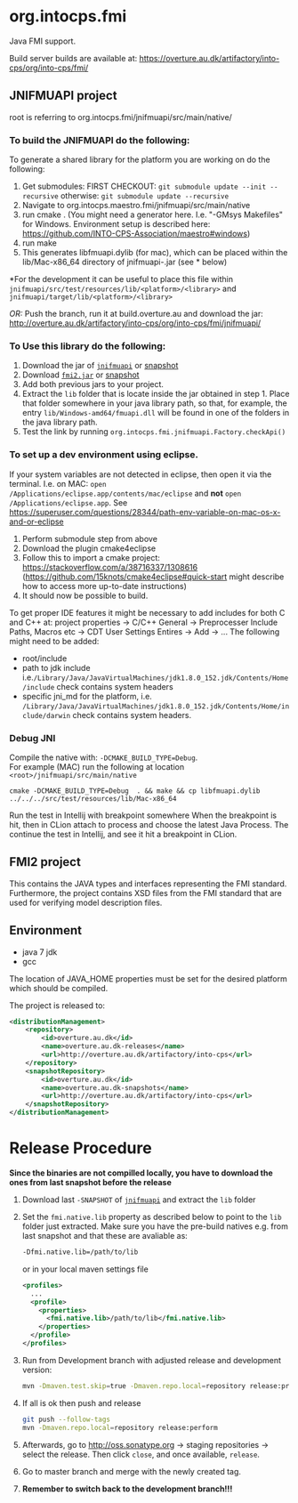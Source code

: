 # org.intocps.fmi
Java FMI support.

Build server builds are available at: https://overture.au.dk/artifactory/into-cps/org/into-cps/fmi/

## JNIFMUAPI project
root is referring to org.intocps.fmi/jnifmuapi/src/main/native/

### To build the JNIFMUAPI do the following:
To generate a shared library for the platform you are working on do the following:
1. Get submodules: FIRST CHECKOUT: `git submodule update --init --recursive`
   otherwise: `git submodule update --recursive`
2. Navigate to org.intocps.maestro.fmi/jnifmuapi/src/main/native 
3. run cmake . (You might need a generator here. I.e. "-GMsys Makefiles" for Windows. Environment setup is described here: https://github.com/INTO-CPS-Association/maestro#windows)
4. run make
5. This generates libfmuapi.dylib (for mac), which can be placed within the lib/Mac-x86_64 directory of jnifmuapi-.jar (see * below)

*For the development it can be useful to place this file within `jnifmuapi/src/test/resources/lib/<platform>/<library>` and `jnifmuapi/target/lib/<platform>/<library>`

*OR:* Push the branch, run it at build.overture.au and download the jar: http://overture.au.dk/artifactory/into-cps/org/into-cps/fmi/jnifmuapi/ 

### To Use this library do the following:

1. Download the jar of [`jnifmuapi`](https://mvnrepository.com/artifact/org.into-cps.fmi/jnifmuapi) or [snapshot](http://overture.au.dk/artifactory/into-cps/org/into-cps/fmi/jnifmuapi/)
1. Download [`fmi2.jar`](https://mvnrepository.com/artifact/org.into-cps.fmi/fmi2) or [snapshot](http://overture.au.dk/artifactory/into-cps/org/into-cps/fmi/fmi2/)
1. Add both previous jars to your project.
1. Extract the `lib` folder that is locate inside the jar obtained in step 1. Place that folder somewhere in your java library path, so that, for example, the entry `lib/Windows-amd64/fmuapi.dll` will be found in one of the folders in the java library path.
1. Test the link by running 
`org.intocps.fmi.jnifmuapi.Factory.checkApi()`

### To set up a dev environment using eclipse. 
If your system variables are not detected in eclipse, then open it via the
terminal. I.e. on MAC: `open /Applications/eclipse.app/contents/mac/eclipse` and **not**
`open /Applications/eclipse.app`. See https://superuser.com/questions/28344/path-env-variable-on-mac-os-x-and-or-eclipse
1. Perform submodule step from above
2. Download the plugin cmake4eclipse
3. Follow this to import a cmake project: https://stackoverflow.com/a/38716337/1308616
   (https://github.com/15knots/cmake4eclipse#quick-start might describe how to
   access more up-to-date instructions)
 4. It should now be possible to build.
 
To get proper IDE features it might be necessary to add includes for both C and
C++ at: project properties -> C/C++ General -> Preprocesser Include Paths,
Macros etc -> CDT User Settings Entires -> Add -> ... The following might need
to be added:
- root/include
- path to jdk include
i.e.`/Library/Java/JavaVirtualMachines/jdk1.8.0_152.jdk/Contents/Home/include`
check contains system headers
- specific jni_md for the platform, i.e.
`/Library/Java/JavaVirtualMachines/jdk1.8.0_152.jdk/Contents/Home/include/darwin`
check contains system headers.

### Debug JNI
Compile the native with: `-DCMAKE_BUILD_TYPE=Debug`.  
For example (MAC) run the following at location `<root>/jnifmuapi/src/main/native`
```
cmake -DCMAKE_BUILD_TYPE=Debug  . && make && cp libfmuapi.dylib ../../../src/test/resources/lib/Mac-x86_64
```
Run the test in Intellij with breakpoint somewhere
When the breakpoint is hit, then in CLion attach to process and choose the latest Java Process.
The continue the test in Intellij, and see it hit a breakpoint in CLion.


## FMI2 project
This contains the JAVA types and interfaces representing the FMI standard.
Furthermore, the project contains XSD files from the FMI standard that are used for verifying model description files.

## Environment

* java 7 jdk
* gcc


The location of JAVA_HOME properties must be set for the desired platform which should be compiled.



The project is released to:

```XML
<distributionManagement>
    <repository>
        <id>overture.au.dk</id>
        <name>overture.au.dk-releases</name>
        <url>http://overture.au.dk/artifactory/into-cps</url>
    </repository>
    <snapshotRepository>
        <id>overture.au.dk</id>
        <name>overture.au.dk-snapshots</name>
        <url>http://overture.au.dk/artifactory/into-cps</url>
    </snapshotRepository>
</distributionManagement>
```

# Release Procedure

**Since the binaries are not compilled locally, you have to download the ones from last snapshot before the release** 

1. Download last `-SNAPSHOT` of [`jnifmuapi`](http://overture.au.dk/artifactory/into-cps/org/into-cps/fmi/jnifmuapi/) and extract the `lib` folder
2. Set the `fmi.native.lib` property as described below to point to the `lib` folder just extracted. Make sure you have the pre-build natives e.g. from last snapshot and that these are avaliable as:

    ```bash
    -Dfmi.native.lib=/path/to/lib
    ```
    or in your local maven settings file

    ```xml
    <profiles>
      ...
      <profile>
        <properties>
          <fmi.native.lib>/path/to/lib</fmi.native.lib>
        </properties>
      </profile>
    </profiles>
    ```

3. Run from Development branch with adjusted release and development version:

    ```bash
    mvn -Dmaven.test.skip=true -Dmaven.repo.local=repository release:prepare -DreleaseVersion=0.0.4 -DdevelopmentVersion=0.0.5-SNAPSHOT -DpushChanges=false
    ```

1. If all is ok then push and release

    ```bash
    git push --follow-tags
    mvn -Dmaven.repo.local=repository release:perform
    ```

1. Afterwards, go to http://oss.sonatype.org -> staging repositories -> select the release.
Then click `close`, and once available, `release`.

1. Go to master branch and merge with the newly created tag. 

1. **Remember to switch back to the development branch!!!**

